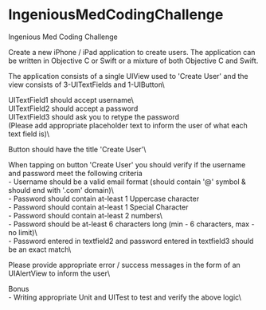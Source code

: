 # IngeniousMedCodingChallenge
Ingenious Med Coding Challenge

Create a new iPhone / iPad application to create users. The application can be written in Objective C or Swift or a mixture of both Objective C and Swift.

The application consists of a single UIView used to 'Create User' and the view consists of 3-UITextFields and 1-UIButton\

UITextField1 should accept username\  
UITextField2 should accept a password\
UITextField3  should ask you to retype the password\
(Please add appropriate placeholder text to inform the user of what each text field is)\  

Button should have the title 'Create User'\
 
When tapping on button 'Create User' you should verify if the username and password meet the following criteria\
	- Username should be a valid email format (should contain '@' symbol & should end with '.com'  domain)\  
	- Password should contain at-least 1 Uppercase character\
	- Password should contain at-least 1 Special Character\
	- Password should contain at-least 2 numbers\      
	- Password should be at-least 6 characters long (min - 6 characters, max - no limit)\     
	- Password entered in textfield2 and password entered in textfield3 should be an exact match\     

Please provide appropriate error / success messages in the form of an UIAlertView to inform the user\

Bonus \
	- Writing appropriate Unit and UITest to test and verify the above logic\
